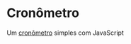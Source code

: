 # Cronômetro
<p>Um <a href="https://brenopinna.github.io/timer/">cronômetro</a> simples com JavaScript</p>